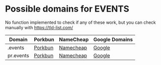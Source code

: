 # Possible domains for EVENTS

No function implemented to check if any of these work, but you can check manually with https://tld-list.com/

| Domain | Porkbun | NameCheap | Google Domains |
|---|---|---|---|
| .events | [Porkbun](https://porkbun.com/checkout/search?prb=e814663da1&tlds=&idnLanguage=&search=search&q=.events) | [Namecheap](https://www.namecheap.com/domains/registration/results/?domain=.events) | [Google](https://domains.google.com/registrar/search?searchTerm=.events) |
| pr.events | [Porkbun](https://porkbun.com/checkout/search?prb=e814663da1&tlds=&idnLanguage=&search=search&q=pr.events) | [Namecheap](https://www.namecheap.com/domains/registration/results/?domain=pr.events) | [Google](https://domains.google.com/registrar/search?searchTerm=pr.events) |
